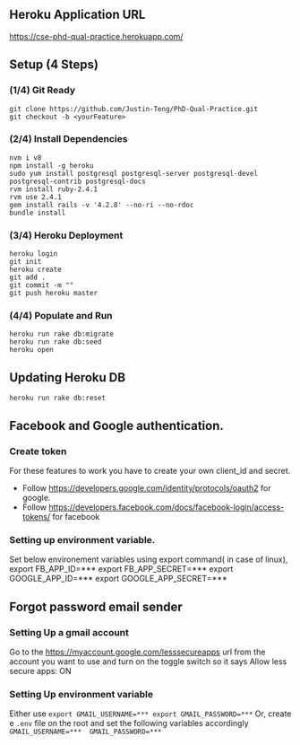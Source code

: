 ## Heroku Application URL
https://cse-phd-qual-practice.herokuapp.com/

## Setup (4 Steps)
### (1/4) Git Ready
```
git clone https://github.com/Justin-Teng/PhD-Qual-Practice.git
git checkout -b <yourFeature>
```

### (2/4) Install Dependencies
```
nvm i v8 
npm install -g heroku
sudo yum install postgresql postgresql-server postgresql-devel postgresql-contrib postgresql-docs
rvm install ruby-2.4.1
rvm use 2.4.1
gem install rails -v '4.2.8' --no-ri --no-rdoc
bundle install
```

### (3/4) Heroku Deployment
```
heroku login
git init
heroku create
git add .
git commit -m ""
git push heroku master
```

### (4/4) Populate and Run
```
heroku run rake db:migrate
heroku run rake db:seed
heroku open
```
## Updating Heroku DB
```
heroku run rake db:reset
```

## Facebook and Google authentication.
### Create token
For these features to work you have to create your own client_id and secret.
* Follow https://developers.google.com/identity/protocols/oauth2 for google.
* Follow https://developers.facebook.com/docs/facebook-login/access-tokens/ for facebook
### Setting up environment variable.
Set below environement variables using export command( in case of linux),
export FB_APP_ID=***
export FB_APP_SECRET=***
export GOOGLE_APP_ID=***
export GOOGLE_APP_SECRET=***


## Forgot password email sender 
### Setting Up a gmail account
Go to the https://myaccount.google.com/lesssecureapps url from the account you want to use and turn on the toggle switch so it says Allow less secure apps: ON 

### Setting Up environment variable
Either use 
    ```
    export GMAIL_USERNAME=***
    export GMAIL_PASSWORD=***
    ```
Or, create e ```.env``` file on the root and set the  following variables accordingly
    ```
    GMAIL_USERNAME=*** 
    GMAIL_PASSWORD=***
    ```

